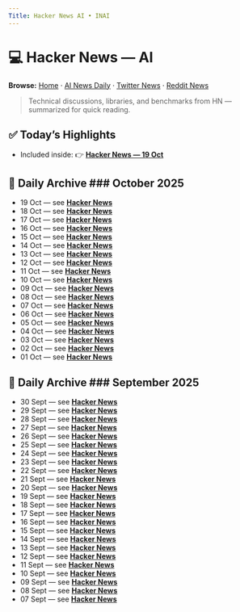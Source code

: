 ```yaml
---
Title: Hacker News AI • INAI
---
```


# 💻 Hacker News — AI

**Browse:** [Home](index.md) · [AI News Daily](news.md) · [Twitter News](twitter-news.md) · [Reddit News](reddit-news.md)

> Technical discussions, libraries, and benchmarks from HN — summarized for quick reading.

## ✅ Today’s Highlights
- Included inside: 👉 **[Hacker News — 19 Oct](hacker-news/2025/2025-10-19.md)**

## 📅 Daily Archive ### October 2025
- 19 Oct — see **[Hacker News](hacker-news/2025/2025-10-19.md)**
- 18 Oct — see **[Hacker News](hacker-news/2025/2025-10-18.md)**
- 17 Oct — see **[Hacker News](hacker-news/2025/2025-10-17.md)**
- 16 Oct — see **[Hacker News](hacker-news/2025/2025-10-16.md)**
- 15 Oct — see **[Hacker News](hacker-news/2025/2025-10-15.md)**
- 14 Oct — see **[Hacker News](hacker-news/2025/2025-10-14.md)**
- 13 Oct — see **[Hacker News](hacker-news/2025/2025-10-13.md)**
- 12 Oct — see **[Hacker News](hacker-news/2025/2025-10-12.md)**
- 11 Oct — see **[Hacker News](hacker-news/2025/2025-10-11.md)**
- 10 Oct — see **[Hacker News](hacker-news/2025/2025-10-10.md)**
- 09 Oct — see **[Hacker News](hacker-news/2025/2025-10-09.md)**
- 08 Oct — see **[Hacker News](hacker-news/2025/2025-10-08.md)**
- 07 Oct — see **[Hacker News](hacker-news/2025/2025-10-07.md)**
- 06 Oct — see **[Hacker News](hacker-news/2025/2025-10-06.md)**
- 05 Oct — see **[Hacker News](hacker-news/2025/2025-10-05.md)**
- 04 Oct — see **[Hacker News](hacker-news/2025/2025-10-04.md)**
- 03 Oct — see **[Hacker News](hacker-news/2025/2025-10-03.md)**
- 02 Oct — see **[Hacker News](hacker-news/2025/2025-10-02.md)**
- 01 Oct — see **[Hacker News](hacker-news/2025/2025-10-01.md)**

## 📅 Daily Archive ### September 2025
- 30 Sept — see **[Hacker News](hacker-news/2025/2025-09-30.md)**
- 29 Sept — see **[Hacker News](hacker-news/2025/2025-09-29.md)**
- 28 Sept — see **[Hacker News](hacker-news/2025/2025-09-28.md)**
- 27 Sept — see **[Hacker News](hacker-news/2025/2025-09-27.md)**
- 26 Sept — see **[Hacker News](hacker-news/2025/2025-09-26.md)**
- 25 Sept — see **[Hacker News](hacker-news/2025/2025-09-25.md)**
- 24 Sept — see **[Hacker News](hacker-news/2025/2025-09-24.md)**
- 23 Sept — see **[Hacker News](hacker-news/2025/2025-09-23.md)**
- 22 Sept — see **[Hacker News](hacker-news/2025/2025-09-22.md)**
- 21 Sept — see **[Hacker News](hacker-news/2025/2025-09-21.md)**
- 20 Sept — see **[Hacker News](hacker-news/2025/2025-09-20.md)**
- 19 Sept — see **[Hacker News](hacker-news/2025/2025-09-19.md)**
- 18 Sept — see **[Hacker News](hacker-news/2025/2025-09-18.md)**
- 17 Sept — see **[Hacker News](hacker-news/2025/2025-09-17.md)**
- 16 Sept — see **[Hacker News](hacker-news/2025/2025-09-16.md)**
- 15 Sept — see **[Hacker News](hacker-news/2025/2025-09-15.md)**
- 14 Sept — see **[Hacker News](hacker-news/2025/2025-09-14.md)**
- 13 Sept — see **[Hacker News](hacker-news/2025/2025-09-13.md)**
- 12 Sept — see **[Hacker News](hacker-news/2025/2025-09-12.md)**
- 11 Sept — see **[Hacker News](hacker-news/2025/2025-09-11.md)**
- 10 Sept — see **[Hacker News](hacker-news/2025/2025-09-10.md)**
- 09 Sept — see **[Hacker News](hacker-news/2025/2025-09-09.md)**
- 08 Sept — see **[Hacker News](hacker-news/2025/2025-09-08.md)**
- 07 Sept — see **[Hacker News](hacker-news/2025/2025-09-07.md)**
